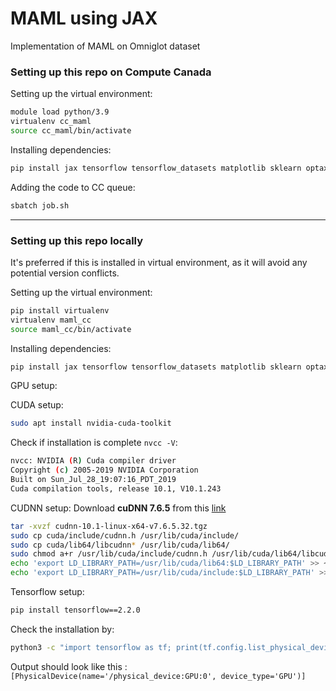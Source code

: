 # MAML using JAX

Implementation of MAML on Omniglot dataset

### Setting up this repo on Compute Canada

Setting up the virtual environment:
```bash
module load python/3.9
virtualenv cc_maml
source cc_maml/bin/activate
```

Installing dependencies:
```bash
pip install jax tensorflow tensorflow_datasets matplotlib sklearn optax
```
 Adding the code to CC queue:
 ```bash
 sbatch job.sh
 ```

--- 

### Setting up this repo locally

It's preferred if this is installed in virtual environment, as it will avoid any potential version conflicts.

Setting up the virtual environment:
```bash
pip install virtualenv
virtualenv maml_cc
source maml_cc/bin/activate
```

Installing dependencies:
```bash
pip install jax tensorflow tensorflow_datasets matplotlib sklearn optax
```

GPU setup:

CUDA setup:
```bash
sudo apt install nvidia-cuda-toolkit
```
Check if installation is complete `nvcc -V`:
```bash
nvcc: NVIDIA (R) Cuda compiler driver
Copyright (c) 2005-2019 NVIDIA Corporation
Built on Sun_Jul_28_19:07:16_PDT_2019
Cuda compilation tools, release 10.1, V10.1.243
```
CUDNN setup:
Download **cuDNN 7.6.5** from this [link](https://developer.nvidia.com/rdp/form/cudnn-download-survey)
```bash
tar -xvzf cudnn-10.1-linux-x64-v7.6.5.32.tgz
sudo cp cuda/include/cudnn.h /usr/lib/cuda/include/
sudo cp cuda/lib64/libcudnn* /usr/lib/cuda/lib64/
sudo chmod a+r /usr/lib/cuda/include/cudnn.h /usr/lib/cuda/lib64/libcudnn*
echo 'export LD_LIBRARY_PATH=/usr/lib/cuda/lib64:$LD_LIBRARY_PATH' >> ~/.bashrc
echo 'export LD_LIBRARY_PATH=/usr/lib/cuda/include:$LD_LIBRARY_PATH' >> ~/.bashrc
```
Tensorflow setup:
```bash
pip install tensorflow==2.2.0
```
Check the installation by:
```bash
python3 -c "import tensorflow as tf; print(tf.config.list_physical_devices('GPU'))"
```
Output should look like this :`[PhysicalDevice(name='/physical_device:GPU:0', device_type='GPU')]`
